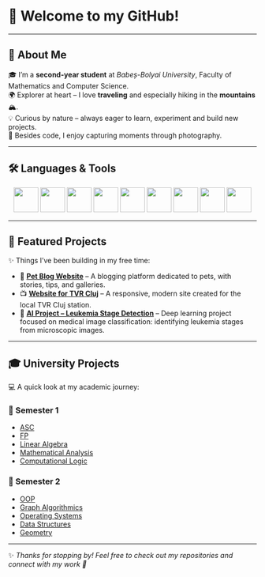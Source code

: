 # 👋 Welcome to my GitHub!

---

## 🌟 About Me  
🎓 I’m a **second-year student** at *Babeș-Bolyai University*, Faculty of Mathematics and Computer Science.  
🌍 Explorer at heart – I love **traveling** and especially hiking in the **mountains** 🏔️.  
💡 Curious by nature – always eager to learn, experiment and build new projects.  
📸 Besides code, I enjoy capturing moments through photography.  

---

## 🛠️ Languages & Tools  

<p align="center">
  <img src="https://cdn.jsdelivr.net/gh/devicons/devicon/icons/python/python-original.svg" width="50" height="50"/>
  <img src="https://cdn.jsdelivr.net/gh/devicons/devicon/icons/cplusplus/cplusplus-original.svg" width="50" height="50"/>
  <img src="https://cdn.jsdelivr.net/gh/devicons/devicon/icons/c/c-original.svg" width="50" height="50"/>
  <img src="https://cdn.jsdelivr.net/gh/devicons/devicon/icons/html5/html5-original.svg" width="50" height="50"/>
  <img src="https://cdn.jsdelivr.net/gh/devicons/devicon/icons/css3/css3-original.svg" width="50" height="50"/>
  <img src="https://cdn.jsdelivr.net/gh/devicons/devicon/icons/javascript/javascript-original.svg" width="50" height="50"/>
  <img src="https://cdn.jsdelivr.net/gh/devicons/devicon/icons/nodejs/nodejs-original.svg" width="50" height="50"/>
  <img src="https://cdn.jsdelivr.net/gh/devicons/devicon/icons/express/express-original.svg" width="50" height="50"/>
  <img src="https://cdn.jsdelivr.net/gh/devicons/devicon/icons/jquery/jquery-original.svg" width="50" height="50"/>
</p>

---

## 🚀 Featured Projects  

✨ Things I’ve been building in my free time:  

- 🐾 [**Pet Blog Website**](https://github.com/user/pet-blog) – A blogging platform dedicated to pets, with stories, tips, and galleries.  
- 📺 [**Website for TVR Cluj**](https://github.com/user/tvr-cluj) – A responsive, modern site created for the local TVR Cluj station.  
- 🧬 [**AI Project – Leukemia Stage Detection**](https://github.com/user/ai-project) – Deep learning project focused on medical image classification: identifying leukemia stages from microscopic images.  

---

## 🎓 University Projects  

💻 A quick look at my academic journey:  

### 📘 Semester 1
- [ASC](https://github.com/user/asc)  
- [FP](https://github.com/user/fp)  
- [Linear Algebra](https://github.com/user/linear-algebra)  
- [Mathematical Analysis](https://github.com/user/mathematical-analysis)  
- [Computational Logic](https://github.com/user/computational-logic)  

### 📗 Semester 2
- [OOP](https://github.com/user/oop)  
- [Graph Algorithmics](https://github.com/user/graph-algorithmics)  
- [Operating Systems](https://github.com/user/os)  
- [Data Structures](https://github.com/user/ds)  
- [Geometry](https://github.com/user/geometry)  

---

✨ *Thanks for stopping by! Feel free to check out my repositories and connect with my work 🚀*
